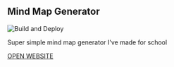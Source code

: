 ## Mind Map Generator

![Build and Deploy](https://github.com/Skayo/Mind-Map-Generator/workflows/Build%20and%20Deploy/badge.svg)

Super simple mind map generator I've made for school

[OPEN WEBSITE](https://mindmap.skayo.dev)
